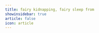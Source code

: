 ```yaml
---
title: fairy kidnapping, fairy sleep from 
showinsidebar: true 
article: false 
icon: article 
---
```

